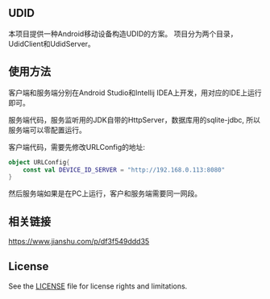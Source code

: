 ## UDID

本项目提供一种Android移动设备构造UDID的方案。
项目分为两个目录，UdidClient和UdidServer。

## 使用方法

客户端和服务端分别在Android Studio和Intellij IDEA上开发，用对应的IDE上运行即可。

服务端代码，服务监听用的JDK自带的HttpServer，数据库用的sqlite-jdbc, 所以服务端可以零配置运行。

客户端代码，需要先修改URLConfig的地址:

```kotlin
object URLConfig{
    const val DEVICE_ID_SERVER = "http://192.168.0.113:8080"
}
```

然后服务端如果是在PC上运行，客户和服务端需要同一网段。

## 相关链接
https://www.jianshu.com/p/df3f549ddd35


## License
See the [LICENSE](LICENSE.md) file for license rights and limitations.